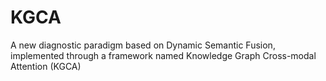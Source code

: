# KGCA
A new diagnostic paradigm based on Dynamic Semantic Fusion, implemented through a framework named Knowledge Graph Cross-modal Attention (KGCA)
